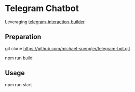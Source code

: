 # Telegram Chatbot

Leveraging [telegram-interaction-builder](https://www.npmjs.com/package/telegram-interaction-builder)


## Preparation

git clone https://github.com/michael-spengler/telegram-bot.git

npm run build


## Usage

npm run start
